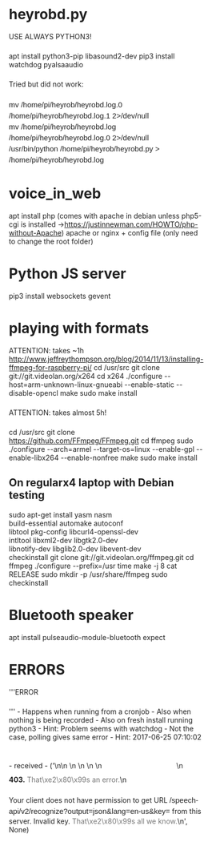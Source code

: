 # heyrobd.py

USE ALWAYS PYTHON3!

apt install python3-pip libasound2-dev
pip3 install watchdog pyalsaaudio

Tried but did not work:
```also add into /etc/rc.local :
mv /home/pi/heyrob/heyrobd.log.0 /home/pi/heyrob/heyrobd.log.1 2>/dev/null
mv /home/pi/heyrob/heyrobd.log /home/pi/heyrob/heyrobd.log.0 2>/dev/null
/usr/bin/python /home/pi/heyrob/heyrobd.py > /home/pi/heyrob/heyrobd.log
```


# voice_in_web

apt install php (comes with apache in debian unless php5-cgi is installed ->https://justinnewman.com/HOWTO/php-without-Apache)
apache or nginx + config file (only need to change the root folder)

# Python JS server
pip3 install websockets gevent

# playing with formats

 ATTENTION: takes ~1h
http://www.jeffreythompson.org/blog/2014/11/13/installing-ffmpeg-for-raspberry-pi/
cd /usr/src
git clone git://git.videolan.org/x264
cd x264
./configure --host=arm-unknown-linux-gnueabi --enable-static --disable-opencl
make
sudo make install

 ATTENTION: takes almost 5h!

cd /usr/src
git clone https://github.com/FFmpeg/FFmpeg.git
cd ffmpeg
sudo ./configure --arch=armel --target-os=linux --enable-gpl --enable-libx264 --enable-nonfree
make
sudo make install

## On regularx4 laptop with Debian testing
sudo apt-get install yasm nasm \
                build-essential automake autoconf \
                libtool pkg-config libcurl4-openssl-dev \
                intltool libxml2-dev libgtk2.0-dev \
                libnotify-dev libglib2.0-dev libevent-dev \
                checkinstall
git clone git://git.videolan.org/ffmpeg.git
cd ffmpeg
./configure --prefix=/usr
time make -j 8
cat RELEASE
sudo mkdir -p /usr/share/ffmpeg
sudo checkinstall

# Bluetooth speaker
apt install pulseaudio-module-bluetooth expect

# ERRORS
'''ERROR
<html lang=en>'''
- Happens when running from a cronjob
- Also when nothing is being recorded
- Also on fresh install running python3
- Hint: Problem seems with watchdog
  - Not the case, polling gives same error
- Hint: 2017-06-25 07:10:02 - received - ('<!DOCTYPE html>\n<html lang=en>\n  <meta charset=utf-8>\n  <meta name=viewport content="initial-scale=1, minimum-scale=1, width=device-width">\n  <title>Error 403 (Forbidden)!!1</title>\n  <style>\n    *{margin:0;padding:0}html,code{font:15px/22px arial,sans-serif}html{background:#fff;color:#222;padding:15px}body{margin:7% auto 0;max-width:390px;min-height:180px;padding:30px 0 15px}* > body{background:url(//www.google.com/images/errors/robot.png) 100% 5px no-repeat;padding-right:205px}p{margin:11px 0 22px;overflow:hidden}ins{color:#777;text-decoration:none}a img{border:0}@media screen and (max-width:772px){body{background:none;margin-top:0;max-width:none;padding-right:0}}#logo{background:url(//www.google.com/images/branding/googlelogo/1x/googlelogo_color_150x54dp.png) no-repeat;margin-left:-5px}@media only screen and (min-resolution:192dpi){#logo{background:url(//www.google.com/images/branding/googlelogo/2x/googlelogo_color_150x54dp.png) no-repeat 0% 0%/100% 100%;-moz-border-image:url(//www.google.com/images/branding/googlelogo/2x/googlelogo_color_150x54dp.png) 0}}@media only screen and (-webkit-min-device-pixel-ratio:2){#logo{background:url(//www.google.com/images/branding/googlelogo/2x/googlelogo_color_150x54dp.png) no-repeat;-webkit-background-size:100% 100%}}#logo{display:inline-block;height:54px;width:150px}\n  </style>\n  <a href=//www.google.com/><span id=logo aria-label=Google></span></a>\n  <p><b>403.</b> <ins>That\xe2\x80\x99s an error.</ins>\n  <p>Your client does not have permission to get URL <code>/speech-api/v2/recognize?output=json&amp;lang=en-us&amp;key=</code> from this server. Invalid key. <ins>That\xe2\x80\x99s all we know.</ins>\n', None)

